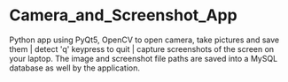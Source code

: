 # Camera_and_Screenshot_App
Python app using PyQt5, OpenCV to open camera, take pictures and save them | detect 'q' keypress to quit | capture screenshots of the screen on your laptop. The image and screenshot file paths are saved into a MySQL database as well by the application.
